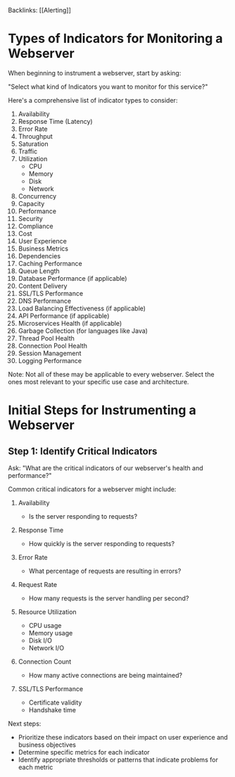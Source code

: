 Backlinks:
[[Alerting]]

# Types of Indicators for Monitoring a Webserver

When beginning to instrument a webserver, start by asking:

"Select what kind of Indicators you want to monitor for this service?"

Here's a comprehensive list of indicator types to consider:

1. Availability
2. Response Time (Latency)
3. Error Rate
4. Throughput
5. Saturation
6. Traffic
7. Utilization
   - CPU
   - Memory
   - Disk
   - Network
8. Concurrency
9. Capacity
10. Performance
11. Security
12. Compliance
13. Cost
14. User Experience
15. Business Metrics
16. Dependencies
17. Caching Performance
18. Queue Length
19. Database Performance (if applicable)
20. Content Delivery
21. SSL/TLS Performance
22. DNS Performance
23. Load Balancing Effectiveness (if applicable)
24. API Performance (if applicable)
25. Microservices Health (if applicable)
26. Garbage Collection (for languages like Java)
27. Thread Pool Health
28. Connection Pool Health
29. Session Management
30. Logging Performance

Note: Not all of these may be applicable to every webserver. Select the ones most relevant to your specific use case and architecture.


# Initial Steps for Instrumenting a Webserver

## Step 1: Identify Critical Indicators

Ask: "What are the critical indicators of our webserver's health and performance?"

Common critical indicators for a webserver might include:

1. Availability
   - Is the server responding to requests?

2. Response Time
   - How quickly is the server responding to requests?

3. Error Rate
   - What percentage of requests are resulting in errors?

4. Request Rate
   - How many requests is the server handling per second?

5. Resource Utilization
   - CPU usage
   - Memory usage
   - Disk I/O
   - Network I/O

6. Connection Count
   - How many active connections are being maintained?

7. SSL/TLS Performance
   - Certificate validity
   - Handshake time

Next steps:
- Prioritize these indicators based on their impact on user experience and business objectives
- Determine specific metrics for each indicator
- Identify appropriate thresholds or patterns that indicate problems for each metric